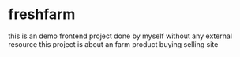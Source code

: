 # freshfarm
this is an demo frontend project done by myself without any external resource this project is about an farm product buying selling site
